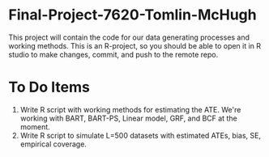 # Final-Project-7620-Tomlin-McHugh

This project will contain the code for our data generating processes and working methods. This is an R-project, so you should be able to open it in R studio to make changes, commit, and push to the remote repo.

# To Do Items

1.  Write R script with working methods for estimating the ATE. We're working with BART, BART-PS, Linear model, GRF, and BCF at the moment.
2.  Write R script to simulate L=500 datasets with estimated ATEs, bias, SE, empirical coverage.
